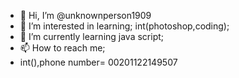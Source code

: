 - 👋 Hi, I’m @unknownperson1909
- 👀 I’m interested in learning;
int(photoshop,coding);
- 🌱 I’m currently learning java script;
- 📫 How to reach me;
- int(),phone number= 00201122149507

<!---
unknownperson1909/unknownperson1909 is a ✨ special ✨ repository because its `README.md` (this file) appears on your GitHub profile.
You can click the Preview link to take a look at your changes.
--->
